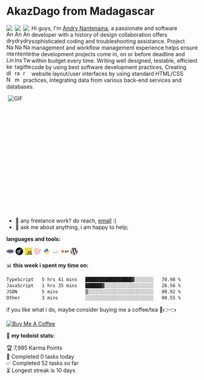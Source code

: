 # AkazDago from Madagascar

<a href="https://www.linkedin.com/in/andrynante261/">
  <img align="left" alt="Andry Nante LinkedIN" width="22px" src="https://raw.githubusercontent.com/peterthehan/peterthehan/master/assets/linkedin.svg" />
</a>
<a href="https://www.instagram.com/akazdago261/">
  <img align="left" alt="Andry Nante Instagram" width="22px" src="https://raw.githubusercontent.com/hussainweb/hussainweb/main/icons/instagram.png" />
</a>

<a href="https://twitter.com/Skybee261">
  <img align="left" alt="Andry Nante Twitter" width="22px" src="https://raw.githubusercontent.com/peterthehan/peterthehan/master/assets/twitter.svg" />
</a>



Hi guys, I'm [Andry Nantenaina](https://www.akazdago.com/), a passionate and software developer with a history of design collaboration offers sophisticated coding and troubleshooting assistance. Project management and workflow management experience helps ensure the development projects come in, on or before deadline and within budget every time. Writing well designed, testable, efficient code by using best software development practices, Creating website layout/user interfaces by using standard HTML/CSS practices, Integrating data from various back-end services and databases.


  <img align="right" alt="GIF" src="https://github.com/abhisheknaiidu/abhisheknaiidu/blob/master/code.gif?raw=true" width="500" height="320" />
  
- 💼 any freelance work? do reach, [email](mailto:andrynante26@gmail.com) :)
- 💬 ask me about anything, i am happy to help;

**languages and tools:**  

<code><img height="20" src="https://raw.githubusercontent.com/github/explore/80688e429a7d4ef2fca1e82350fe8e3517d3494d/topics/php/php.png"></code>
<code><img height="20" src="https://raw.githubusercontent.com/github/explore/80688e429a7d4ef2fca1e82350fe8e3517d3494d/topics/symfony/symfony.png"></code>
<code><img height="20" src="https://raw.githubusercontent.com/github/explore/80688e429a7d4ef2fca1e82350fe8e3517d3494d/topics/javascript/javascript.png"></code>
<code><img height="20" src="https://raw.githubusercontent.com/github/explore/80688e429a7d4ef2fca1e82350fe8e3517d3494d/topics/laravel/laravel.png"></code>
<code><img height="20" src="https://raw.githubusercontent.com/github/explore/80688e429a7d4ef2fca1e82350fe8e3517d3494d/topics/python/python.png"></code>
<code><img height="20" src="https://raw.githubusercontent.com/github/explore/80688e429a7d4ef2fca1e82350fe8e3517d3494d/topics/mysql/mysql.png"></code>
<code><img height="20" src="https://raw.githubusercontent.com/github/explore/80688e429a7d4ef2fca1e82350fe8e3517d3494d/topics/git/git.png"></code>
<code><img height="20" src="https://raw.githubusercontent.com/github/explore/80688e429a7d4ef2fca1e82350fe8e3517d3494d/topics/wordpress/wordpress.png"></code>

📊 **this week i spent my time on:**
<!--START_SECTION:waka-->

```text
TypeScript   5 hrs 41 mins   █████████████████▓░░░░░░░   70.98 %
JavaScript   1 hrs 35 mins   ██████▓░░░░░░░░░░░░░░░░░░   26.56 %
JSON         5 mins          ▒░░░░░░░░░░░░░░░░░░░░░░░░   00.92 %
Other        3 mins          ░░░░░░░░░░░░░░░░░░░░░░░░░   00.55 %
```

<!--END_SECTION:waka-->

if you like what i do, maybe consider buying me a coffee/tea 🥺👉👈

<a href="https://www.buymeacoffee.com/andrynante261" target="_blank"><img src="https://cdn.buymeacoffee.com/buttons/v2/default-red.png" alt="Buy Me A Coffee" width="150" ></a>

🚧 **my todoist stats:**
<!-- TODO-IST:START -->
🏆  7,995 Karma Points           
🌸  Completed 0 tasks today           
✅  Completed 52 tasks so far           
⏳  Longest streak is 10 days
<!-- TODO-IST:END -->



